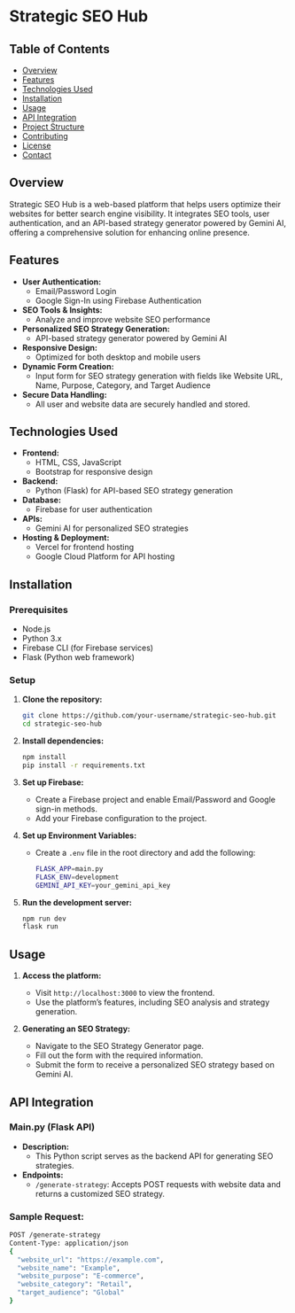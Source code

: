 # **Strategic SEO Hub**

## **Table of Contents**
- [Overview](#overview)
- [Features](#features)
- [Technologies Used](#technologies-used)
- [Installation](#installation)
- [Usage](#usage)
- [API Integration](#api-integration)
- [Project Structure](#project-structure)
- [Contributing](#contributing)
- [License](#license)
- [Contact](#contact)

## **Overview**
Strategic SEO Hub is a web-based platform that helps users optimize their websites for better search engine visibility. It integrates SEO tools, user authentication, and an API-based strategy generator powered by Gemini AI, offering a comprehensive solution for enhancing online presence.

## **Features**
- **User Authentication:**
  - Email/Password Login
  - Google Sign-In using Firebase Authentication
- **SEO Tools & Insights:**
  - Analyze and improve website SEO performance
- **Personalized SEO Strategy Generation:**
  - API-based strategy generator powered by Gemini AI
- **Responsive Design:**
  - Optimized for both desktop and mobile users
- **Dynamic Form Creation:**
  - Input form for SEO strategy generation with fields like Website URL, Name, Purpose, Category, and Target Audience
- **Secure Data Handling:**
  - All user and website data are securely handled and stored.

## **Technologies Used**
- **Frontend:**
  - HTML, CSS, JavaScript
  - Bootstrap for responsive design
- **Backend:**
  - Python (Flask) for API-based SEO strategy generation
- **Database:**
  - Firebase for user authentication
- **APIs:**
  - Gemini AI for personalized SEO strategies
- **Hosting & Deployment:**
  - Vercel for frontend hosting
  - Google Cloud Platform for API hosting

## **Installation**

### **Prerequisites**
- Node.js
- Python 3.x
- Firebase CLI (for Firebase services)
- Flask (Python web framework)

### **Setup**
1. **Clone the repository:**
    ```bash
    git clone https://github.com/your-username/strategic-seo-hub.git
    cd strategic-seo-hub
    ```

2. **Install dependencies:**
    ```bash
    npm install
    pip install -r requirements.txt
    ```

3. **Set up Firebase:**
    - Create a Firebase project and enable Email/Password and Google sign-in methods.
    - Add your Firebase configuration to the project.

4. **Set up Environment Variables:**
    - Create a `.env` file in the root directory and add the following:
      ```bash
      FLASK_APP=main.py
      FLASK_ENV=development
      GEMINI_API_KEY=your_gemini_api_key
      ```

5. **Run the development server:**
    ```bash
    npm run dev
    flask run
    ```

## **Usage**
1. **Access the platform:**
   - Visit `http://localhost:3000` to view the frontend.
   - Use the platform’s features, including SEO analysis and strategy generation.

2. **Generating an SEO Strategy:**
   - Navigate to the SEO Strategy Generator page.
   - Fill out the form with the required information.
   - Submit the form to receive a personalized SEO strategy based on Gemini AI.

## **API Integration**

### **Main.py (Flask API)**
- **Description:**
  - This Python script serves as the backend API for generating SEO strategies.
- **Endpoints:**
  - `/generate-strategy`: Accepts POST requests with website data and returns a customized SEO strategy.

### **Sample Request:**
```bash
POST /generate-strategy
Content-Type: application/json
{
  "website_url": "https://example.com",
  "website_name": "Example",
  "website_purpose": "E-commerce",
  "website_category": "Retail",
  "target_audience": "Global"
}
